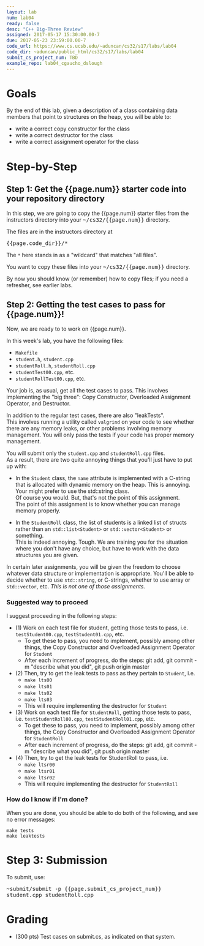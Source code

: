```yaml
---
layout: lab
num: lab04
ready: false
desc: "C++ Big-Three Review"
assigned: 2017-05-17 15:30:00.00-7
due: 2017-05-23 23:59:00.00-7
code_url: https://www.cs.ucsb.edu/~aduncan/cs32/s17/labs/lab04
code_dir: ~aduncan/public_html/cs32/s17/labs/lab04
submit_cs_project_num: TBD
example_repo: lab04_cgaucho_dslough
---
```


<div style='display:none'>
https://ucsb-cs32-s17.github.io/lab/lab04/
</div>

# Goals

By the end of this lab, given a description of a class containing data members that point to structures on the heap, you will be able to:

* write a correct copy constructor for the class
* write a correct destructor for the class
* write a correct assignment operator for the class


# Step-by-Step


## Step 1: Get the {{page.num}} starter code into your repository directory 



In this step, we are going to copy the {{page.num}} starter files from the instructors directory into your <tt>~/cs32/{{page.num}}</tt> directory.

The files are in the instructors directory at 

<tt>{{page.code_dir}}/*</tt> 

The `*` here stands in as a "wildcard" that matches "all files".

You want to copy these files into your <tt>~/cs32/{{page.num}}</tt> directory.

By now you should know (or remember) how to copy files; if you need a refresher, see earlier labs.

## Step 2: Getting the test cases to pass for {{page.num}}!

Now, we are ready to to work on {{page.num}}.

In this week's lab, you have the following files:

* `Makefile`
* `student.h`, `student.cpp`
* `studentRoll.h`, `studentRoll.cpp`
* `studentTest00.cpp`, etc.
* `studentRollTest00.cpp`, etc.

Your job is, as usual, get all the test cases to pass.  This involves implementing the "big three": Copy Constructor, Overloaded Assignment Operator, and Destructor.

In addition to the regular test cases, there are also "leakTests".  
This involves running a utility called <code>valgrind</code> on your code to see whether there are any memory leaks, 
or other problems involving memory management.    You will only pass the tests if your code has proper memory management.

You will submit only the `student.cpp` and `studentRoll.cpp` files.  
As a result, there are two quite annoying things that you'll just have to put up with:

* In the `Student` class, the <code>name</code> attribute is implemented with a C-string that is 
   allocated with dynamic memory on the heap.  This is annoying.  Your might prefer to use the std::string class.  
   Of course you would.  But, that's not the point of this assignment.  
   The point of this assignment is to know whether you can manage memory properly.

* In the `StudentRoll` class, the list of students is a linked list of structs rather 
   than an <code>std::list&lt;Student&gt;</code> or <code>std::vector&lt;Student&gt;</code> or something.   
   This is indeed annoying.  Tough.   We are training you for the situation where you don't have any choice, 
   but have to work with the data structures you are given.

In certain later assignments, you will be given the freedom to choose whatever data structure or implementation is appropriate.  You'll be able to decide whether to use `std::string`, or C-strings, whether to use array or `std::vector`, etc. <em>This is not one of those assignments.</em>

### Suggested way to proceed 

I suggest proceeding in the following steps:

* (1) Work on each test file for student, getting those tests to pass, i.e. `testStudent00.cpp`, `testStudent01.cpp`, etc.
   * To get these to pass, you need to implement, possibly among other things, the Copy Constructor and Overloaded Assignment Operator for `Student`
   * After each increment of progress, do the steps: git add, git commit -m "describe what you did", git push origin master
* (2) Then, try to get the leak tests to pass as they pertain to `Student`, i.e. 
   * <code>make lts00</code>
   * <code>make lts01</code>
   * <code>make lts02</code>
   * <code>make lts03</code>
   * This will require implementing the destructor for `Student`
* (3) Work on each test file for `StudentRoll`, getting those tests to pass, i.e. `testStudentRoll00.cpp`, `testStudentRoll01.cpp`, etc.
   * To get these to pass, you need to implement, possibly among other things, the Copy Constructor and Overloaded Assignment Operator for `StudentRoll`
   * After each increment of progress, do the steps: git add, git commit -m "describe what you did", git push origin master
* (4) Then, try to get the leak tests for StudentRoll to pass, i.e.
   * <code>make ltsr00</code>
   * <code>make ltsr01</code>
   * <code>make ltsr02</code>
   * This will require implementing the destructor for `StudentRoll`

### How do I know if I'm done? 

When you are done, you should be able to do both of the following, and see no error messages:

```
make tests
make leaktests
```

# Step 3: Submission

To submit, use:


<tt>~submit/submit -p {{page.submit_cs_project_num}} student.cpp studentRoll.cpp</tt>


# Grading 

* (300 pts) Test cases on submit.cs, as indicated on that system.

